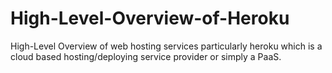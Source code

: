 # High-Level-Overview-of-Heroku
High-Level Overview of web hosting services particularly heroku which is a cloud based hosting/deploying service provider or simply a PaaS.
